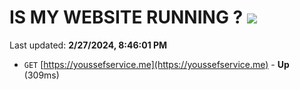 # IS MY WEBSITE RUNNING ? [![](https://img.shields.io/static/v1?label=Sponsor&message=%E2%9D%A4&logo=GitHub&color=%23fe8e86)](https://github.com/sponsors/<username>)

Last updated: **2/27/2024, 8:46:01 PM**

- `GET` [https://youssefservice.me](https://youssefservice.me) - **Up** (309ms)
